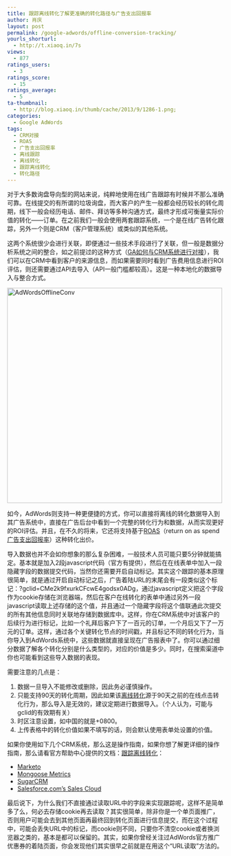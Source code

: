 ```yaml
---
title: 跟踪离线转化了解更准确的转化路径与广告支出回报率
author: 肖庆
layout: post
permalink: /google-adwords/offline-conversion-tracking/
yourls_shorturl:
  - http://t.xiaoq.in/7s
views:
  - 877
ratings_users:
  - 3
ratings_score:
  - 15
ratings_average:
  - 5
ta-thumbnail:
  - http://blog.xiaoq.in/thumb/cache/2013/9/1286-1.png;
categories:
  - Google AdWords
tags:
  - CRM对接
  - ROAS
  - 广告支出回报率
  - 离线跟踪
  - 离线转化
  - 跟踪离线转化
  - 转化路径
---
```

对于大多数询盘导向型的网站来说，纯粹地使用在线广告跟踪有时候并不那么准确可靠。在线提交的有所谓的垃圾询盘，而大客户的产生一般都会经历较长的转化周期，线下一般会经历电话、邮件、拜访等多种沟通方式，最终才形成可衡量实际价值的转化——订单。在之前我们一般会使用两套跟踪系统，一个是在线广告转化跟踪，另外一个则是CRM（客户管理系统）或类似的其他系统。

这两个系统很少会进行关联，即便通过一些技术手段进行了关联，但一般是数据分析系统之间的整合，如之前提过的这种方式（<a title="GA如何与CRM系统进行对接" href="http://xiaoq.in/google-analytics/ga-connect-with-crm/" target="_blank">GA如何与CRM系统进行对接</a>），我们可以在CRM中看到客户的来源信息，而如果需要同时看到广告费用信息进行ROI评估，则还需要通过API去导入（API一般门槛都较高）。这是一种本地化的数据导入与整合方式。

<img class="alignnone  wp-image-1295" alt="AdWordsOfflineConv" src="http://blog.xiaoq.in/cdn/2013/09/AdWordsOfflineConv.png" width="500" />

如今，AdWords则支持一种更便捷的方式，你可以直接将离线的转化数据导入到其广告系统中，直接在广告后台中看到一个完整的转化行为和数据，从而实现更好的ROI评估。并且，在不久的将来，它还将支持基于<span class='wp_keywordlink_affiliate'><a href="http://blog.xiaoq.in/tag/roas/" title="查看ROAS中的全部文章" target="_blank">ROAS</a></span>（return on as spend<span class='wp_keywordlink_affiliate'><a href="http://blog.xiaoq.in/tag/%e5%b9%bf%e5%91%8a%e6%94%af%e5%87%ba%e5%9b%9e%e6%8a%a5%e7%8e%87/" title="查看广告支出回报率中的全部文章" target="_blank">广告支出回报率</a></span>）这种转化出价。

导入数据也并不会如你想象的那么复杂困难，一般技术人员可能只要5分钟就能搞定。基本就是加入2段javascript代码（官方有提供），然后在在线表单中加入一段隐藏字段的数据提交代码，当然你还需要开启自动标记。其实这个跟踪的基本原理很简单，就是通过开启自动标记之后，广告着陆URL的末尾会有一段类似这个标记：?gclid=CMe2k9fxurkCFcwE4godsx0ADg，通过javascript定义把这个字段作为cookie存储在浏览器端，然后在客户在线转化的表单中通过另外一段javascript读取上述存储的这个值，并且通过一个隐藏字段将这个值联通此次提交的所有其他信息同时关联地存储到数据库中。这样，你在CRM系统中对该客户的后续行为进行标记，比如一个礼拜后客户下了一百元的订单，一个月后又下了一万元的订单。这样，通过各个关键转化节点的时间戳，并且标记不同的转化行为，当你导入到AdWords系统中，这些数据就直接呈现在广告报表中了。你可以通过细分数据了解各个转化分别是什么类型的，对应的价值是多少。同时，在搜索渠道中你也可能看到这些导入数据的表现。

需要注意的几点是：

1.  数据一旦导入不能修改或删除，因此务必谨慎操作。
2.  只能支持90天的转化周期，因此如果该<span class='wp_keywordlink_affiliate'><a href="http://blog.xiaoq.in/tag/%e7%a6%bb%e7%ba%bf%e8%bd%ac%e5%8c%96/" title="查看离线转化中的全部文章" target="_blank">离线转化</a></span>源于90天之前的在线点击转化行为，那么导入是无效的，建议定期进行数据导入。（个人认为，可能与gclid的有效期有关）
3.  时区注意设置，如中国的就是+0800。
4.  上传表格中的转化价值如果不填写的话，则会默认使用表单处设置的价值。

如果你使用如下几个CRM系统，那么这是操作指南，如果你想了解更详细的操作指南，那么请看官方帮助中心提供的文档：<a title="跟踪离线转化" href="https://support.google.com/adwords/answer/2998031?hl=zh-Hans" target="_blank">跟踪离线转化</a>：

*   <a href="http://blog.marketo.com/blog/2013/09/how-to-optimize-google-adwords-with-offline-conversion-tracking-and-marketo.html" target="_blank">Marketo</a>
*   <a href="https://support.mongooseportal.com/entries/24967316-AdWords-Conversion-Import-Integration-Feature-Guide" target="_blank">Mongoose Metrics</a>
*   <a href="http://developers.sugarcrm.com/wordpress/2013/09/05/measure-online-to-offline-conversions-with-google-adwords-sugarcrm/" target="_blank">SugarCRM</a>
*   <a href="https://support.google.com/adwords/answer/3285060" target="_blank">Salesforce.com’s Sales Cloud</a>

最后说下，为什么我们不直接通过读取URL中的字段来实现跟踪呢，这样不是简单多了么，何必去存储cookie再去读取？其实很简单，除非你是一个单页面推广，否则用户可能会去到其他页面再最终回到转化页面进行信息提交，而在这个过程中，可能会丢失URL中的标记，而cookie则不同，只要你不清空cookie或者换浏览器之类的，基本是都可以保留的。其实，如果你曾经关注过AdWords官方推广优惠券的着陆页面，你会发现他们其实很早之前就是在用这个“URL读取”方法的。